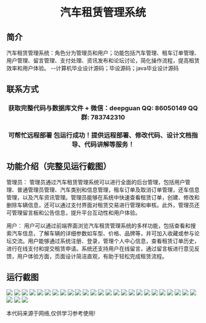 <p><h1 align="center">汽车租赁管理系统</h1></p>

## 简介
汽车租赁管理系统：角色分为管理员和用户；功能包括汽车管理、租车订单管理、用户管理、留言管理、支付处理、资讯发布和论坛讨论，简化操作流程，提高租赁效率和用户体验。    --计算机毕业设计源码；毕设源码；java毕业设计源码


## 联系方式
<p><h3 align="center">获取完整代码与数据库文件 + 微信：deepguan QQ: 86050149 QQ群: 783742310</h3></p>
<p><h3 align="center">可帮忙远程部署 包运行成功！提供远程部署、修改代码、设计文档指导、代码讲解等服务！</h3></p>

## 功能介绍（完整见运行截图）
管理员： 管理员通过汽车租赁管理系统可以进行全面的后台管理，包括用户管理、普通管理员管理、汽车类别和信息管理，租车订单及取消订单管理，还车信息管理，以及汽车资讯管理。管理员能够在系统中快速查看租赁订单，创建、修改和删除车辆信息，还可以通过支付界面对租赁交易进行管理和审核。此外，管理员还可管理留言板和公告信息，提升平台互动性和用户体验。

用户： 用户可以通过前端界面浏览汽车租赁管理系统的多样功能，包括查看和搜索汽车信息，了解车辆的详细参数如车型、价格、品牌等，并可加入收藏或参与论坛交流。用户能够通过系统注册、登录，管理个人中心信息，查看租赁订单历史，进行在线支付和提交租赁申请。系统还支持用户在线留言，通过留言板进行意见反馈，用户体验方面，页面设计简洁直观，有助于轻松完成租赁流程。


## 运行截图
![](img/001.jpg)
![](img/002.jpg)
![](img/003.jpg)
![](img/004.jpg)
![](img/005.jpg)
![](img/006.jpg)
![](img/007.jpg)
![](img/008.jpg)
![](img/009.jpg)
![](img/010.jpg)
![](img/011.jpg)
![](img/012.jpg)
![](img/013.jpg)
![](img/014.jpg)
![](img/015.jpg)
![](img/016.jpg)
![](img/017.jpg)
![](img/018.jpg)
![](img/019.jpg)
![](img/020.jpg)
![](img/021.jpg)
![](img/022.jpg)
![](img/023.jpg)
![](img/024.jpg)
![](img/025.jpg)
![](img/026.jpg)
![](img/027.jpg)
![](img/028.jpg)

<p>本代码来源于网络,仅供学习参考使用!</p>
